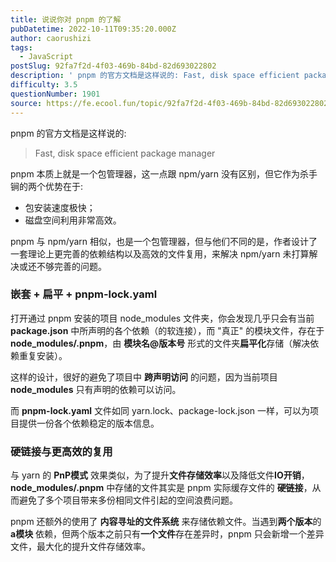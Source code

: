 ```yaml
---
title: 说说你对 pnpm 的了解
pubDatetime: 2022-10-11T09:35:20.000Z
author: caorushizi
tags:
  - JavaScript
postSlug: 92fa7f2d-4f03-469b-84bd-82d693022802
description: ' pnpm 的官方文档是这样说的: Fast, disk space efficient package manager pnpm 本质上就是一个包管理器，这一点跟 npm/yarn 没有区别，但它作为杀手锏的两个优势在于: 包安装速度极快； 磁盘空间利用非常高效。 pnpm 与 npm/yarn 相似，也是一个包管理器，但与他们不同的是，作者设计了一套理论上更完善的依赖结构以及高效的文件复用，来'
difficulty: 3.5
questionNumber: 1901
source: https://fe.ecool.fun/topic/92fa7f2d-4f03-469b-84bd-82d693022802
---
```


 pnpm 的官方文档是这样说的:

> Fast, disk space efficient package manager

pnpm 本质上就是一个包管理器，这一点跟 npm/yarn 没有区别，但它作为杀手锏的两个优势在于:

* 包安装速度极快；
* 磁盘空间利用非常高效。

pnpm 与 npm/yarn 相似，也是一个包管理器，但与他们不同的是，作者设计了一套理论上更完善的依赖结构以及高效的文件复用，来解决 npm/yarn 未打算解决或还不够完善的问题。

### 嵌套 + 扁平 + pnpm-lock.yaml

打开通过 pnpm 安装的项目 node\_modules 文件夹，你会发现几乎只会有当前 **package.json** 中所声明的各个依赖（的软连接），而 "真正" 的模块文件，存在于 **node\_modules/.pnpm**，由 **模块名@版本号** 形式的文件夹**扁平化**存储（解决依赖重复安装）。

这样的设计，很好的避免了项目中 **跨声明访问** 的问题，因为当前项目 **node\_modules** 只有声明的依赖可以访问。

而 **pnpm-lock.yaml** 文件如同 yarn.lock、package-lock.json 一样，可以为项目提供一份各个依赖稳定的版本信息。

### 硬链接与更高效的复用

与 yarn 的 **PnP模式** 效果类似，为了提升**文件存储效率**以及降低文件**IO开销**，**node\_modules/.pnpm** 中存储的文件其实是 pnpm 实际缓存文件的 **硬链接**，从而避免了多个项目带来多份相同文件引起的空间浪费问题。

pnpm 还额外的使用了 **内容寻址的文件系统** 来存储依赖文件。当遇到**两个版本**的 **a模块** 依赖，但两个版本之前只有**一个文件**存在差异时，pnpm 只会新增一个差异文件，最大化的提升文件存储效率。



